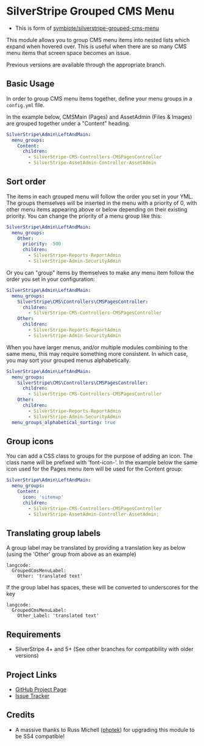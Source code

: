 # SilverStripe Grouped CMS Menu

* This is form of [symbiote/silverstripe-grouped-cms-menu](https://github.com/symbiote/silverstripe-grouped-cms-menu)

This module allows you to group CMS menu items into nested lists which expand when hovered over. This is useful when 
there are so many CMS menu items that screen space becomes an issue.

Previous versions are available through the appropriate branch.

## Basic Usage

In order to group CMS menu items together, define your menu groups in a `config.yml` file.

In the example below, CMSMain (Pages) and AssetAdmin (Files &amp; Images) are grouped
together under a "Content" heading.

```yml
SilverStripe\Admin\LeftAndMain:
  menu_groups:
    Content:
      children:
        - SilverStripe-CMS-Controllers-CMSPagesController
        - SilverStripe-AssetAdmin-Controller-AssetAdmin
```

## Sort order

The items in each grouped menu will follow the order you set in your YML. The groups 
themselves will be inserted in the menu with a priority of 0, with other menu items 
appearing above or below depending on their existing priority.
You can change the priority of a menu group like this:

```yml
SilverStripe\Admin\LeftAndMain:
  menu_groups:
    Other:
      priority: -500
      children:
        - SilverStripe-Reports-ReportAdmin
        - SilverStripe-Admin-SecurityAdmin
```

Or you can "group" items by themselves to make any menu item follow the order you set in your configuration:

```yml
SilverStripe\Admin\LeftAndMain:
  menu_groups:
    SilverStripe\CMS\Controllers\CMSPagesController:
      children:
        - SilverStripe-CMS-Controllers-CMSPagesController
    Other:
      children:
        - SilverStripe-Reports-ReportAdmin
        - SilverStripe-Admin-SecurityAdmin
```

When you have larger menus, and/or multiple modules combining to the same menu, this may require something more consistent. In which case, you may sort your grouped menus alphabetically.

```yml
SilverStripe\Admin\LeftAndMain:
  menu_groups:
    SilverStripe\CMS\Controllers\CMSPagesController:
      children:
        - SilverStripe-CMS-Controllers-CMSPagesController
    Other:
      children:
        - SilverStripe-Reports-ReportAdmin
        - SilverStripe-Admin-SecurityAdmin
  menu_groups_alphabetical_sorting: true
```

## Group icons

You can add a CSS class to groups for the purpose of adding an icon. The class name will be prefixed with 'font-icon-'.
In the example below the same icon used for the Pages menu item will be used for the Content group:

```yml
SilverStripe\Admin\LeftAndMain:
  menu_groups:
    Content:
      icon: 'sitemap'
      children:
        - SilverStripe-CMS-Controllers-CMSPagesController
        - SilverStripe-AssetAdmin-Controller-AssetAdmin;
```

## Translating group labels

A group label may be translated by providing a translation key as below (using
the 'Other' group from above as an example)

```
langcode:
  GroupedCmsMenuLabel:
    Other: 'translated text'
```

If the group label has spaces, these will be converted to underscores for the 
key

```
langcode:
  GroupedCmsMenuLabel:
    Other_Label: 'translated text'
```

## Requirements

* SilverStripe 4+ and 5+ (See other branches for compatibility with older versions)

## Project Links

* [GitHub Project Page](https://github.com/symbiote/silverstripe-grouped-cms-menu)
* [Issue Tracker](https://github.com/symbiote/silverstripe-grouped-cms-menu/issues)

## Credits

* A massive thanks to Russ Michell ([phptek](https://github.com/phptek)) for upgrading this module to be SS4 compatible!
